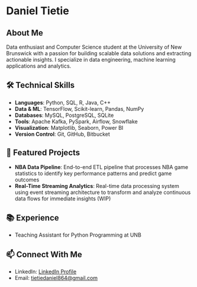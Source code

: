 # Daniel Tietie

## About Me
Data enthusiast and Computer Science student at the University of New Brunswick with a passion for building scalable data solutions and extracting actionable insights. I specialize in data engineering, machine learning applications and analytics.

## 🛠️ Technical Skills
- **Languages**: Python, SQL, R, Java, C++
- **Data & ML**: TensorFlow, Scikit-learn, Pandas, NumPy
- **Databases**: MySQL, PostgreSQL, SQLite
- **Tools**: Apache Kafka, PySpark, Airflow, Snowflake
- **Visualization**: Matplotlib, Seaborn, Power BI
- **Version Control**: Git, GitHub, Bitbucket

## 🔭 Featured Projects
- **NBA Data Pipeline**: End-to-end ETL pipeline that processes NBA game statistics to identify key performance patterns and predict game outcomes
- **Real-Time Streaming Analytics**: Real-time data processing system using event streaming architecture to transform and analyze continuous data flows for immediate insights (WIP)

## 📚 Experience
- Teaching Assistant for Python Programming at UNB

## 📫 Connect With Me
- LinkedIn: [LinkedIn Profile](https://www.linkedin.com/in/daniel-tietie-4b0235228/)
- Email: tietiedaniel864@gmail.com
